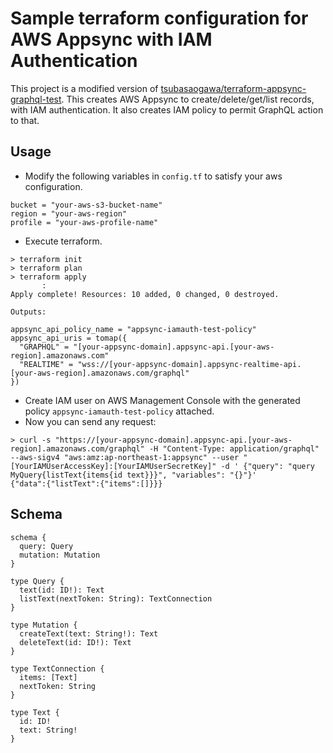 # Sample terraform configuration for AWS Appsync with IAM Authentication

This project is a modified version of [tsubasaogawa/terraform-appsync-graphql-test](https://github.com/tsubasaogawa/terraform-appsync-graphql-test).
This creates AWS Appsync to create/delete/get/list records, with IAM authentication.
It also creates IAM policy to permit GraphQL action to that.

## Usage

- Modify the following variables in `config.tf` to satisfy your aws configuration.

```
bucket = "your-aws-s3-bucket-name"
region = "your-aws-region"
profile = "your-aws-profile-name"
```

- Execute terraform.

```
> terraform init
> terraform plan
> terraform apply
       :
Apply complete! Resources: 10 added, 0 changed, 0 destroyed.

Outputs:

appsync_api_policy_name = "appsync-iamauth-test-policy"
appsync_api_uris = tomap({
  "GRAPHQL" = "[your-appsync-domain].appsync-api.[your-aws-region].amazonaws.com"
  "REALTIME" = "wss://[your-appsync-domain].appsync-realtime-api.[your-aws-region].amazonaws.com/graphql"
})
```

- Create IAM user on AWS Management Console with the generated policy `appsync-iamauth-test-policy` attached.
- Now you can send any request:

```
> curl -s "https://[your-appsync-domain].appsync-api.[your-aws-region].amazonaws.com/graphql" -H "Content-Type: application/graphql" --aws-sigv4 "aws:amz:ap-northeast-1:appsync" --user "[YourIAMUserAccessKey]:[YourIAMUserSecretKey]" -d ' {"query": "query MyQuery{listText{items{id text}}}", "variables": "{}"}'
{"data":{"listText":{"items":[]}}}
```

## Schema

```
schema {
  query: Query
  mutation: Mutation
}

type Query {
  text(id: ID!): Text
  listText(nextToken: String): TextConnection
}

type Mutation {
  createText(text: String!): Text
  deleteText(id: ID!): Text
}

type TextConnection {
  items: [Text]
  nextToken: String
}

type Text {
  id: ID!
  text: String!
}
```
